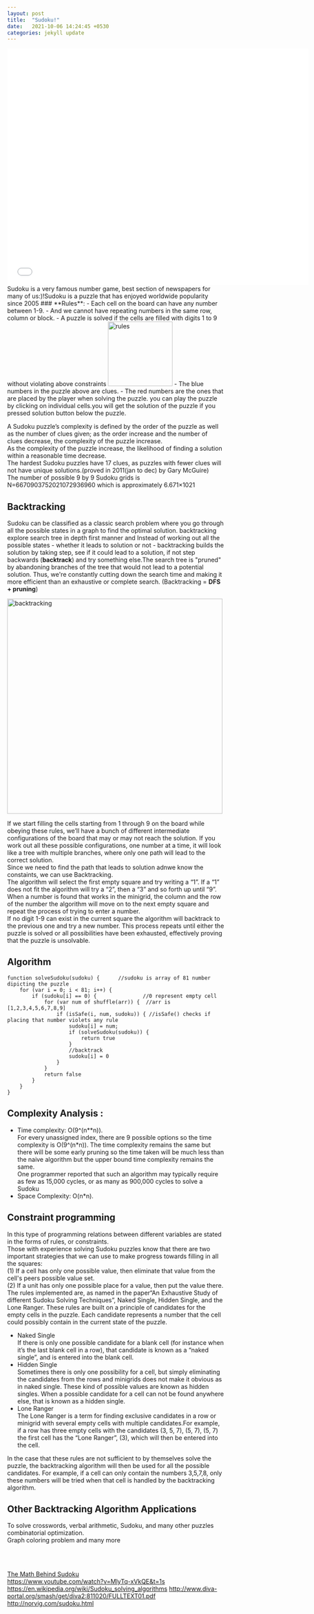 ```yaml
---
layout: post
title:  "Sudoku!"
date:   2021-10-06 14:24:45 +0530
categories: jekyll update
---
```


<iframe width="700" height="550" frameborder="0" scrolling="no" src="../../../../../sudoko/sudoku.html"></iframe>
Sudoku is a very famous number game, best section of newspapers for many of us:)!Sudoku is a puzzle that has enjoyed worldwide popularity since 2005
### **Rules**:
- Each cell on the board can have any number between 1-9.   
-  And we cannot have repeating numbers in the same row, column or block.
- A puzzle is solved if the cells are filled with digits 1 to 9 without violating above constraints  <img src="../../../../../sudoko/images/rules.gif" alt="rules" width="150"/>   
- The blue numbers in the puzzle above are clues.  
- The red numbers are the ones that are placed by the player when solving the puzzle.  
you can play the puzzle by clicking on individual cells.you will get the solution of the puzzle if you pressed solution button below the puzzle.  

A Sudoku puzzle’s complexity is defined by the order of the puzzle as well as the number of clues given; as the order increase and the number of clues decrease, the complexity of the puzzle increase.   
As the complexity of the puzzle increase, the likelihood of finding a solution within a reasonable time decrease.  
 The hardest Sudoku puzzles have 17 clues, as puzzles with fewer clues will not have unique solutions.(proved in 2011(jan to dec) by Gary McGuire)  
The number of possible 9 by 9 Sudoku grids is N=6670903752021072936960 which is approximately 6.671×1021   

## **Backtracking**
 Sudoku can be classified as a classic search problem where you go through all the possible states in a graph to find the optimal solution. backtracking explore search tree in depth first manner and  Instead of working out all the possible states  - whether it leads to solution or not - backtracking builds the solution by taking step, see if it could lead to a solution, if not step backwards (**backtrack**) and try something else.The search tree is "pruned" by abandoning branches of the tree that would not lead to a potential solution. Thus, we're constantly cutting down the search time and making it more efficient than an exhaustive or complete search. (Backtracking =  **DFS + pruning**)

<img src="../../../../../sudoko/images/backtracktree.png" alt="backtracking" width="500"/>  

If we start filling the cells starting from 1 through 9 on the board  while obeying these rules, we’ll have a bunch of different intermediate configurations of the board that may or may not reach the solution. If you work out all these possible configurations, one number at a time, it will look like a tree  with multiple branches, where only one path will lead to the correct solution.  
Since we need to find the path that leads to solution adnwe know the constaints, we can use Backtracking.  
The algorithm will select the first empty square and try writing a “1”. If a “1” does not fit the algorithm will try a “2”, then a “3” and so forth up until “9”.   
When a number is found that works in the minigrid, the column and the row of the number the algorithm will move on
to the next empty square and repeat the process of trying to enter a number.  
If no digit 1­-9 can exist in the current square the algorithm will backtrack to the previous one and try a new number. This process repeats until either the puzzle is solved or all possibilities have been exhausted, effectively proving that the puzzle is unsolvable.  

## **Algorithm**
    function solveSudoku(sudoku) {      //sudoku is array of 81 number dipicting the puzzle    
        for (var i = 0; i < 81; i++) {
            if (sudoku[i] == 0) {               //0 represent empty cell
                for (var num of shuffle(arr)) {  //arr is [1,2,3,4,5,6,7,8,9]
                    if (isSafe(i, num, sudoku)) { //isSafe() checks if placing that number violets any rule
                        sudoku[i] = num;
                        if (solveSudoku(sudoku)) {
                            return true
                        }
                        //backtrack
                        sudoku[i] = 0
                    }
                }
                return false
            }
        }
    }

## **Complexity Analysis** :  
- Time complexity: O(9^(n**n)).   
For every unassigned index, there are 9 possible options so the time complexity is O(9^(n*n)). The time complexity remains the same but there will be some early pruning so the time taken will be much less than the naive algorithm but the upper bound time complexity remains the same.  
One programmer reported that such an algorithm may typically require as few as 15,000 cycles, or as many as 900,000 cycles to solve a Sudoku  
- Space Complexity: O(n*n).  

 


## **Constraint programming**
In this type of programming relations between different variables are stated in the forms of rules, or constraints.  
Those with experience solving Sudoku puzzles know that there are two important strategies that we can use to make progress towards filling in all the squares:  
(1) If a cell has only one possible value, then eliminate that value from the cell's peers possible value set.  
(2) If a unit has only one possible place for a value, then put the value there.  
The rules implemented are, as named in the paper“An Exhaustive Study of different Sudoku Solving Techniques”, Naked Single, Hidden Single, and the Lone Ranger. These rules are built on a principle of candidates for the empty cells in the puzzle. Each candidate represents a number that the cell could possibly contain in the current state of the puzzle.

- Naked Single  
If there is only one possible candidate for a blank cell (for instance when it’s the last blank cell in a row), that candidate is known as a “naked single”, and is entered into the blank cell.  
- Hidden Single  
Sometimes there is only one possibility for a cell, but simply eliminating the candidates from the rows and minigrids does not make it obvious as in naked single. These kind of possible values are known as hidden singles. When a possible candidate for a cell can not be found anywhere else, that is known as a hidden single.  
- Lone Ranger  
The Lone Ranger is a term for finding exclusive candidates in a row or minigrid with several empty cells with multiple candidates.For example, if a row has three empty cells with the candidates (3, 5, 7), (5, 7), (5, 7) the first cell has the “Lone Ranger”, (3), which will then be entered into the cell.  

In the case that these rules are not sufficient to by themselves solve the puzzle, the backtracking algorithm will then be used for all the possible candidates. For example, if a cell can only contain the numbers 3,5,7,8, only these numbers will be tried when that cell is handled by the backtracking algorithm.  

## Other Backtracking Algorithm Applications
To solve  crosswords, verbal arithmetic, Sudoku, and many other puzzles     
combinatorial optimization.    
Graph coloring problem  and many more  


<br/><br/>

[The Math Behind Sudoku](http://pi.math.cornell.edu/~mec/Summer2009/Mahmood/References.html)  
https://www.youtube.com/watch?v=MlyTq-xVkQE&t=1s
https://en.wikipedia.org/wiki/Sudoku_solving_algorithms
http://www.diva-portal.org/smash/get/diva2:811020/FULLTEXT01.pdf
http://norvig.com/sudoku.html

